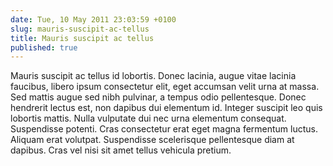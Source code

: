 ```yaml
---
date: Tue, 10 May 2011 23:03:59 +0100
slug: mauris-suscipit-ac-tellus
title: Mauris suscipit ac tellus
published: true
---
```

Mauris suscipit ac tellus id lobortis. Donec lacinia, augue vitae lacinia faucibus, libero ipsum consectetur elit, eget accumsan velit urna at massa. Sed mattis augue sed nibh pulvinar, a tempus odio pellentesque. Donec hendrerit lectus est, non dapibus dui elementum id. Integer suscipit leo quis lobortis mattis. Nulla vulputate dui nec urna elementum consequat. Suspendisse potenti. Cras consectetur erat eget magna fermentum luctus. Aliquam erat volutpat. Suspendisse scelerisque pellentesque diam at dapibus. Cras vel nisi sit amet tellus vehicula pretium.
